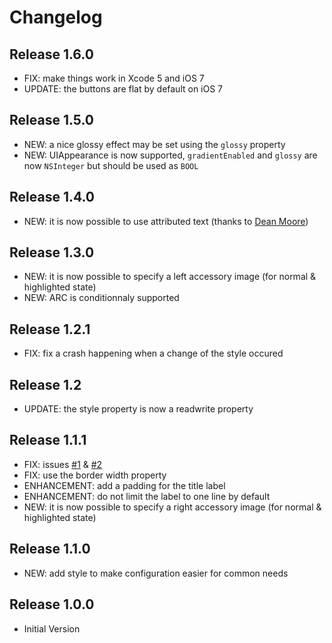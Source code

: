 # Changelog

## Release 1.6.0

* FIX: make things work in Xcode 5 and iOS 7
* UPDATE: the buttons are flat by default on iOS 7

## Release 1.5.0

* NEW: a nice glossy effect may be set using the `glossy` property
* NEW: UIAppearance is now supported, `gradientEnabled` and `glossy` are now `NSInteger` but should be used as `BOOL`

## Release 1.4.0

* NEW: it is now possible to use attributed text (thanks to [Dean Moore](https://github.com/moored))

## Release 1.3.0

* NEW: it is now possible to specify a left accessory image (for normal & highlighted state)
* NEW: ARC is conditionnaly supported

## Release 1.2.1

* FIX: fix a crash happening when a change of the style occured

## Release 1.2

* UPDATE: the style property is now a readwrite property

## Release 1.1.1

* FIX: issues [#1](https://github.com/nverinaud/NVUIGradientButton/issues/1) & [#2](https://github.com/nverinaud/NVUIGradientButton/issues/2)
* FIX: use the border width property
* ENHANCEMENT: add a padding for the title label
* ENHANCEMENT: do not limit the label to one line by default
* NEW: it is now possible to specify a right accessory image (for normal & highlighted state)

## Release 1.1.0

* NEW: add style to make configuration easier for common needs

## Release 1.0.0

* Initial Version